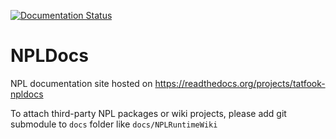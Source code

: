 [![Documentation Status](https://readthedocs.org/projects/tatfook-npldocs/badge/?version=master)](http://docs.paraengine.com/en/master/?badge=master)

# NPLDocs
NPL documentation site hosted on https://readthedocs.org/projects/tatfook-npldocs

To attach third-party NPL packages or wiki projects, please add git submodule to `docs` folder like `docs/NPLRuntimeWiki`
